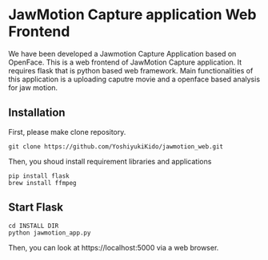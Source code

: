 # JawMotion Capture application Web Frontend
We have been developed a Jawmotion Capture Application based on OpenFace. This is a web frontend of JawMotion Capture application.
It requires flask that is python based web framework.
Main functionalities of this application is a uploading caputre movie and a openface based analysis for jaw motion.

## Installation
First, please make clone repository.
```
git clone https://github.com/YoshiyukiKido/jawmotion_web.git
```
Then, you shoud install requirement libraries and applications
```
pip install flask
brew install ffmpeg
```

## Start Flask
```
cd INSTALL DIR
python jawmotion_app.py
```
Then, you can look at https://localhost:5000 via a web browser.
